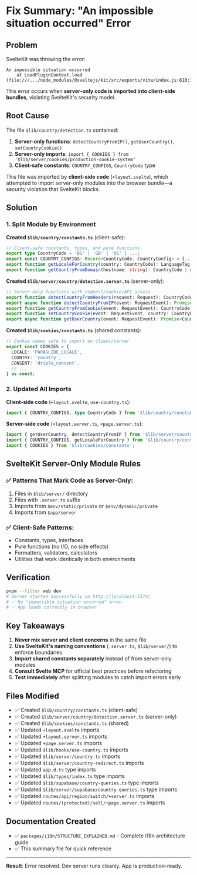 # Fix Summary: "An impossible situation occurred" Error

## Problem

SvelteKit was throwing the error:
```
An impossible situation occurred
    at LoadPluginContext.load (file:///.../node_modules/@sveltejs/kit/src/exports/vite/index.js:610:11)
```

This error occurs when **server-only code is imported into client-side bundles**, violating SvelteKit's security model.

## Root Cause

The file `$lib/country/detection.ts` contained:
1. **Server-only functions**: `detectCountryFromIP()`, `getUserCountry()`, `setCountryCookie()`
2. **Server-only imports**: `import { COOKIES } from '$lib/server/cookies/production-cookie-system'`
3. **Client-safe constants**: `COUNTRY_CONFIGS`, `CountryCode` type

This file was imported by **client-side code** (`+layout.svelte`), which attempted to import server-only modules into the browser bundle—a security violation that SvelteKit blocks.

## Solution

### 1. Split Module by Environment

**Created `$lib/country/constants.ts`** (client-safe):
```ts
// Client-safe constants, types, and pure functions
export type CountryCode = 'BG' | 'GB' | 'US' | ...;
export const COUNTRY_CONFIGS: Record<CountryCode, CountryConfig> = {...};
export function getLocaleForCountry(country: CountryCode): LanguageTag {...}
export function getCountryFromDomain(hostname: string): CountryCode | null {...}
```

**Created `$lib/server/country/detection.server.ts`** (server-only):
```ts
// Server-only functions with request/cookie/API access
export function detectCountryFromHeaders(request: Request): CountryCode | null {...}
export async function detectCountryFromIP(event: RequestEvent): Promise<CountryCode | null> {...}
export function getCountryFromCookie(event: RequestEvent): CountryCode | null {...}
export function setCountryCookie(event: RequestEvent, country: CountryCode): void {...}
export async function getUserCountry(event: RequestEvent): Promise<CountryCode> {...}
```

**Created `$lib/cookies/constants.ts`** (shared constants):
```ts
// Cookie names safe to import on client/server
export const COOKIES = {
  LOCALE: 'PARAGLIDE_LOCALE',
  COUNTRY: 'country',
  CONSENT: 'driplo_consent',
  // ...
} as const;
```

### 2. Updated All Imports

**Client-side code** (`+layout.svelte`, `use-country.ts`):
```ts
import { COUNTRY_CONFIGS, type CountryCode } from '$lib/country/constants';
```

**Server-side code** (`+layout.server.ts`, `+page.server.ts`):
```ts
import { getUserCountry, detectCountryFromIP } from '$lib/server/country/detection.server';
import { COUNTRY_CONFIGS, getLocaleForCountry } from '$lib/country/constants';
import { COOKIES } from '$lib/cookies/constants';
```

## SvelteKit Server-Only Module Rules

### ✅ Patterns That Mark Code as Server-Only:
1. Files in `$lib/server/` directory
2. Files with `.server.ts` suffix
3. Imports from `$env/static/private` or `$env/dynamic/private`
4. Imports from `$app/server`

### ✅ Client-Safe Patterns:
- Constants, types, interfaces
- Pure functions (no I/O, no side effects)
- Formatters, validators, calculators
- Utilities that work identically in both environments

## Verification

```bash
pnpm --filter web dev
# Server started successfully on http://localhost:5174/
# ✅ No "impossible situation occurred" error
# ✅ App loads correctly in browser
```

## Key Takeaways

1. **Never mix server and client concerns** in the same file
2. **Use SvelteKit's naming conventions** (`.server.ts`, `$lib/server/`) to enforce boundaries
3. **Import shared constants separately** instead of from server-only modules
4. **Consult Svelte MCP** for official best practices before refactoring
5. **Test immediately** after splitting modules to catch import errors early

## Files Modified

- ✅ Created `$lib/country/constants.ts` (client-safe)
- ✅ Created `$lib/server/country/detection.server.ts` (server-only)
- ✅ Created `$lib/cookies/constants.ts` (shared)
- ✅ Updated `+layout.svelte` imports
- ✅ Updated `+layout.server.ts` imports
- ✅ Updated `+page.server.ts` imports
- ✅ Updated `$lib/hooks/use-country.ts` imports
- ✅ Updated `$lib/server/country.ts` imports
- ✅ Updated `$lib/server/country-redirect.ts` imports
- ✅ Updated `app.d.ts` type imports
- ✅ Updated `$lib/types/index.ts` type imports
- ✅ Updated `$lib/supabase/country-queries.ts` type imports
- ✅ Updated `$lib/server/supabase/country-queries.ts` type imports
- ✅ Updated `routes/api/region/switch/+server.ts` imports
- ✅ Updated `routes/(protected)/sell/+page.server.ts` imports

## Documentation Created

- ✅ `packages/i18n/STRUCTURE_EXPLAINED.md` - Complete i18n architecture guide
- ✅ This summary file for quick reference

---

**Result**: Error resolved. Dev server runs cleanly. App is production-ready.
